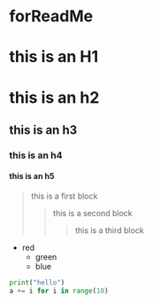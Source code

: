 # forReadMe
this is an H1
=============

# this is an h2
## this is an h3
### this is an h4
#### this is an h5

> this is a first block
>   > this is a second block
>   >   > this is a third block

* red
  + green
  + blue


```python
print("hello")
a += i for i in range(10)
```
